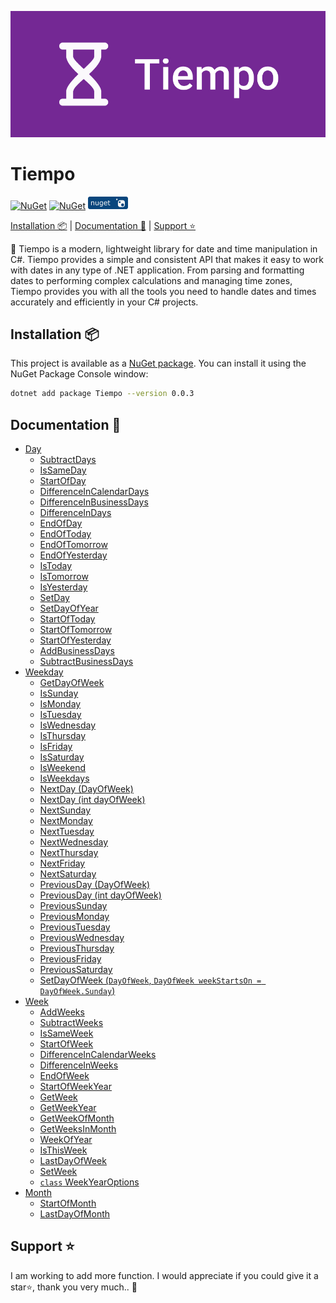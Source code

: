 ﻿![Tiempo Cover](assets/tiempo-cover.jpg)
# Tiempo
[![NuGet](https://img.shields.io/nuget/dt/Tiempo.svg)](https://www.nuget.org/stats/packages/Tiempo?groupby=Version) 
[![NuGet](https://img.shields.io/nuget/vpre/Tiempo.svg)](https://www.nuget.org/packages/Tiempo/)
<a href="https://www.nuget.org/packages/Tiempo">
    <img src="https://raw.githubusercontent.com/alexfalconflores/alexfalconflores/main/img/nuget-banner.svg" height=20 alt="Go to Nuget"/>
</a>

<a href="#installation--">Installation 📦</a> | 
<a href="#documentation-">Documentation 📖</a> |
<a href="#support-">Support ⭐</a>

📅 Tiempo is a modern, lightweight library for date and time manipulation in C#. Tiempo provides a simple and consistent API that makes it easy to work with dates in any type of .NET application. From parsing and formatting dates to performing complex calculations and managing time zones, Tiempo provides you with all the tools you need to handle dates and times accurately and efficiently in your C# projects.

## Installation 📦
This project is available as a [NuGet package](https://www.nuget.org/packages/Tiempo). You can install it using the NuGet Package Console window:
```bash
dotnet add package Tiempo --version 0.0.3
```

## Documentation 📖

- [Day](docs/day.md)
    - [SubtractDays](docs/day.md#subtractdays)
    - [IsSameDay](docs/day.md#issameday)
    - [StartOfDay](docs/day.md#startofday)
    - [DifferenceInCalendarDays](docs/day.md#differenceincalendardays)
    - [DifferenceInBusinessDays](docs/day.md#differenceinbusinessdays)
    - [DifferenceInDays](docs/day.md#differenceindays)
    - [EndOfDay](docs/day.md#endofday)
    - [EndOfToday](docs/day.md#endoftoday)
    - [EndOfTomorrow](docs/day.md#endoftomorrow)
    - [EndOfYesterday](docs/day.md#endofyesterday)
    - [IsToday](docs/day.md#istoday)
    - [IsTomorrow](docs/day.md#istomorrow)
    - [IsYesterday](docs/day.md#isyesterday)
    - [SetDay](docs/day.md#setday)
    - [SetDayOfYear](docs/day.md#setdayofyear)
    - [StartOfToday](docs/day.md#startoftoday)
    - [StartOfTomorrow](docs/day.md#startoftomorrow)
    - [StartOfYesterday](docs/day.md#startofyesterday)
    - [AddBusinessDays](docs/day.md#addbusinessdays)
    - [SubtractBusinessDays](docs/day.md#subtractbusinessdays)
- [Weekday](docs/weekday.md)
    - [GetDayOfWeek](docs/weekday.md#getdayofweek)
    - [IsSunday](docs/weekday.md#issunday)
    - [IsMonday](docs/weekday.md#ismonday)
    - [IsTuesday](docs/weekday.md#istuesday)
    - [IsWednesday](docs/weekday.md#iswednesday)
    - [IsThursday](docs/weekday.md#isthursday)
    - [IsFriday](docs/weekday.md#isfriday)
    - [IsSaturday](docs/weekday.md#issaturday)
    - [IsWeekend](docs/weekday.md#isweekend)
    - [IsWeekdays](docs/weekday.md#isweekdays)
    - [NextDay (DayOfWeek)](docs/weekday.md#nextday-dayofweek)
    - [NextDay (int dayOfWeek)](docs/weekday.md#nextday-int-dayofweek)
    - [NextSunday](docs/weekday.md#nextsunday)
    - [NextMonday](docs/weekday.md#nextmonday)
    - [NextTuesday](docs/weekday.md#nexttuesday)
    - [NextWednesday](docs/weekday.md#nextwednesday)
    - [NextThursday](docs/weekday.md#nextthursday)
    - [NextFriday](docs/weekday.md#nextfriday)
    - [NextSaturday](docs/weekday.md#nextsaturday)
    - [PreviousDay (DayOfWeek)](docs/weekday.md#previousday-dayofweek)
    - [PreviousDay (int dayOfWeek)](docs/weekday.md#previousday-int-dayofweek)
    - [PreviousSunday](docs/weekday.md#previoussunday)
    - [PreviousMonday](docs/weekday.md#previousmonday)
    - [PreviousTuesday](docs/weekday.md#previoustuesday)
    - [PreviousWednesday](docs/weekday.md#previouswednesday)
    - [PreviousThursday](docs/weekday.md#previousthursday)
    - [PreviousFriday](docs/weekday.md#previousfriday)
    - [PreviousSaturday](docs/weekday.md#previoussaturday)
    - [SetDayOfWeek (`DayOfWeek`, `DayOfWeek weekStartsOn = DayOfWeek.Sunday`)](docs/weekday.md#setdayofweek-dayofweek-dayofweek-weekstartson--dayofweeksunday)
- [Week](docs/week.md)
    - [AddWeeks](docs/week.md#addweeks)
    - [SubtractWeeks](docs/week.md#subtractweeks)
    - [IsSameWeek](docs/week.md#issameweek-datetime-dayofweek-weekstartson--dayofweeksunday)
    - [StartOfWeek](docs/week.md#startofweek-dayofweek-weekstartson--dayofweeksunday)
    - [DifferenceInCalendarWeeks](docs/week.md#differenceincalendarweeks-datetime-dayofweek-weekstartson--dayofweeksunday)
    - [DifferenceInWeeks](docs/week.md#differenceinweeksdatetime)
    - [EndOfWeek](docs/week.md#endofweekdayofweek-weekstartson--dayofweeksunday)
    - [StartOfWeekYear](docs/week.md#startofweekyear-weekyearoptions-options--null)
    - [GetWeek](docs/week.md#getweek-weekyearoptions-options--null)
    - [GetWeekYear](docs/week.md#getweekyear-weekyearoptions-options--null)
    - [GetWeekOfMonth](docs/week.md#getweekofmonth-dayofweek-weekstartson--dayofweeksunday)
    - [GetWeeksInMonth](docs/week.md#getweeksinmonth-dayofweek-weekstartson--dayofweeksunday)
    - [WeekOfYear](docs/week.md#weekofyear-dayofweek-weekstartson--dayofweeksunday)
    - [IsThisWeek](docs/week.md#isthisweek-dayofweek-weekstartson--dayofweeksunday)
    - [LastDayOfWeek](docs/week.md#lastdayofweek-dayofweek-weekstartson--dayofweeksunday)
    - [SetWeek](docs/week.md#setweek-int-week-weekyearoptions-options--null)
    - [`class` WeekYearOptions](docs/week.md#class-weekyearoptions)
- [Month](docs/month.md)
    - [StartOfMonth](docs/month.md#startofmonth)
    - [LastDayOfMonth](docs/month.md#lastdayofmonth)

## Support ⭐
I am working to add more function. 
I would appreciate if you could give it a star⭐, thank you very much.. 🙏
